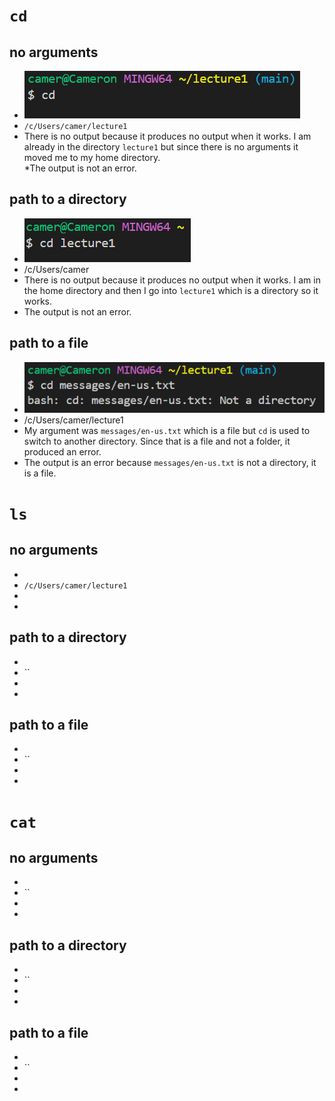 # `cd`
## no arguments
* ![Image](https://github.com/camunkefer/cse15l-lab-reports/blob/main/Screenshot%202024-04-07%20182058.png) <br>
* `/c/Users/camer/lecture1` <br>
* There is no output because it produces no output when it works. I am already in the directory `lecture1` but since there is no arguments it moved me to my home directory. <br>
*The output is not an error. <br>

## path to a directory
* ![Image](https://github.com/camunkefer/cse15l-lab-reports/blob/main/Screenshot%202024-04-07%20182105.png) <br>
* /c/Users/camer <br>
* There is no output because it produces no output when it works. I am in the home directory and then I go into `lecture1` which is a directory so it works. <br>
* The output is not an error. <br>

## path to a file
* ![Image](https://github.com/camunkefer/cse15l-lab-reports/blob/main/Screenshot%202024-04-07%20182121.png) <br>
* /c/Users/camer/lecture1 <br>
* My argument was `messages/en-us.txt` which is a file but `cd` is used to switch to another directory. Since that is a file and not a folder, it produced an error. <br>
* The output is an error because `messages/en-us.txt` is not a directory, it is a file. <br>

# `ls`
## no arguments
* 
* `/c/Users/camer/lecture1`
* 
* 
## path to a directory
* 
* ``
* 
* 
## path to a file
* 
* ``
* 
* 
# `cat`
## no arguments
* 
* ``
* 
* 
## path to a directory
* 
* ``
* 
* 
## path to a file
* 
* ``
* 
* 
